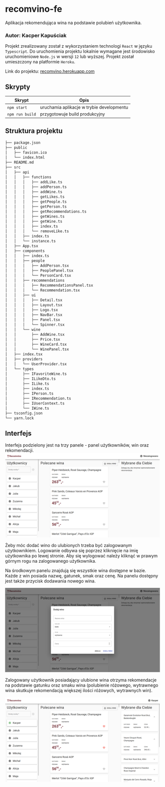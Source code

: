 # recomvino-fe
Aplikacja rekomendująca wina na podstawie polubień użytkownika.

### Autor: Kacper Kapuściak

Projekt zrealizowany został z wykorzystaniem technologi `React` w języku `Typescript`. Do uruchomienia projektu lokalnie wymagane jest środowisko uruchomieniowe `Node.js` w wersji `12` lub wyższej. Projekt został umieszczony na platformie `Heroku`.

Link do projektu: [recomvino.herokuapp.com](https://recomvino.herokuapp.com/)

## Skrypty

| Skrypt        | Opis                                      |
| ------------- | ----------------------------------------- |
| `npm start`   | uruchamia aplikacje w trybie developmentu |
| `npm run build` | przygotowuje build produkcyjny |

## Struktura projektu

```
├── package.json
├── public
│   ├── favicon.ico
│   └── index.html
├── README.md
├── src
│   ├── api
│   │   ├── functions
│   │   │   ├── addLike.ts
│   │   │   ├── addPerson.ts
│   │   │   ├── addWine.ts
│   │   │   ├── getLikes.ts
│   │   │   ├── getPeople.ts
│   │   │   ├── getPerson.ts
│   │   │   ├── getRecommendations.ts
│   │   │   ├── getWines.ts
│   │   │   ├── getWine.ts
│   │   │   ├── index.ts
│   │   │   └── removeLike.ts
│   │   ├── index.ts
│   │   └── instance.ts
│   ├── App.tsx
│   ├── components
│   │   ├── index.ts
│   │   ├── people
│   │   │   ├── AddPerson.tsx
│   │   │   ├── PeoplePanel.tsx
│   │   │   └── PersonCard.tsx
│   │   ├── recommendations
│   │   │   ├── RecommendationsPanel.tsx
│   │   │   └── Recommendation.tsx
│   │   ├── ui
│   │   │   ├── Detail.tsx
│   │   │   ├── Layout.tsx
│   │   │   ├── Logo.tsx
│   │   │   ├── NavBar.tsx
│   │   │   ├── Panel.tsx
│   │   │   └── Spinner.tsx
│   │   └── wine
│   │       ├── AddWine.tsx
│   │       ├── Price.tsx
│   │       ├── WineCard.tsx
│   │       └── WinePanel.tsx
│   ├── index.tsx
│   ├── providers
│   │   └── UserProvider.tsx
│   └── types
│       ├── IFavoriteWine.ts
│       ├── ILikeDto.ts
│       ├── ILike.ts
│       ├── index.ts
│       ├── IPerson.ts
│       ├── IRecommendation.ts
│       ├── IUserContext.ts
│       └── IWine.ts
├── tsconfig.json
└── yarn.lock
```

## Interfejs

Interfejs podzielony jest na trzy panele - panel użytkowników, win oraz rekomendacji. 
![main](./screenshots/main.png)

Żeby móc dodać wino do ulubionych trzeba być zalogowanym użytkownikiem.
Logowanie odbywa się poprzez kliknięcie na imię użytkownika po lewej stronie. Aby się wylogować należy kliknąć w prawym górnym rogu na zalogowanego użytkownika.

Na środkowym panelu znajdują się wszystkie wina dostępne w bazie. Każde z win posiada nazwę, gatunek, smak oraz cenę. Na panelu dostępny jest także przycisk  dodawania nowego wina.

![add_wine](./screenshots/add_wine.png)

Zalogowany użytkownik posiadający ulubione wina otrzyma rekomendacje na podstawie gatunku oraz smaku wina (polubienie różowego, wytrawnego wina skutkuje rekomendacją większej ilości różowych, wytrawnych win).

![recommended](./screenshots/recommended.png)
